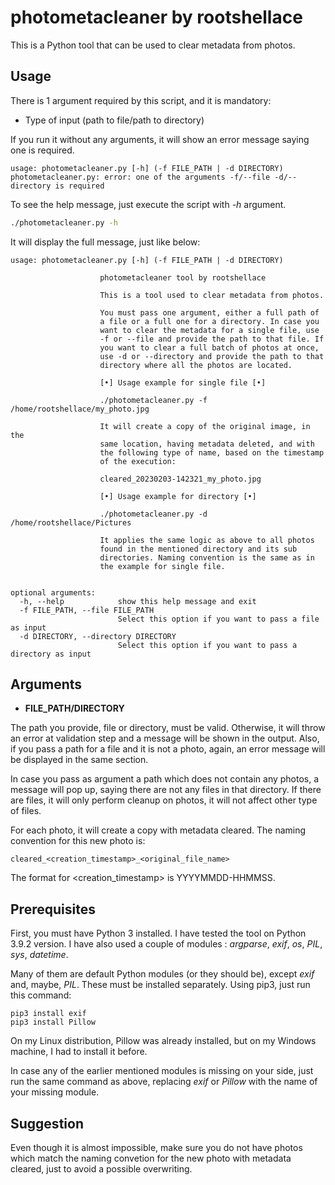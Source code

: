 # photometacleaner by rootshellace

This is a Python tool that can be used to clear metadata from photos.

## Usage

There is 1 argument required by this script, and it is mandatory:

- Type of input (path to file/path to directory)

If you run it without any arguments, it will show an error message saying one is required.

```
usage: photometacleaner.py [-h] (-f FILE_PATH | -d DIRECTORY)
photometacleaner.py: error: one of the arguments -f/--file -d/--directory is required
```

To see the help message, just execute the script with *-h* argument.
```bash
./photometacleaner.py -h
```
It will display the full message, just like below:
```
usage: photometacleaner.py [-h] (-f FILE_PATH | -d DIRECTORY)

                    photometacleaner tool by rootshellace

                    This is a tool used to clear metadata from photos.

                    You must pass one argument, either a full path of 
                    a file or a full one for a directory. In case you 
                    want to clear the metadata for a single file, use
                    -f or --file and provide the path to that file. If
                    you want to clear a full batch of photos at once,
                    use -d or --directory and provide the path to that
                    directory where all the photos are located.

                    [•] Usage example for single file [•]

                    ./photometacleaner.py -f /home/rootshellace/my_photo.jpg

                    It will create a copy of the original image, in the
                    same location, having metadata deleted, and with 
                    the following type of name, based on the timestamp
                    of the execution:

                    cleared_20230203-142321_my_photo.jpg

                    [•] Usage example for directory [•]

                    ./photometacleaner.py -d /home/rootshellace/Pictures

                    It applies the same logic as above to all photos 
                    found in the mentioned directory and its sub
                    directories. Naming convention is the same as in 
                    the example for single file.
                    

optional arguments:
  -h, --help            show this help message and exit
  -f FILE_PATH, --file FILE_PATH
                        Select this option if you want to pass a file as input
  -d DIRECTORY, --directory DIRECTORY
                        Select this option if you want to pass a directory as input
```
## Arguments

* **FILE_PATH/DIRECTORY**

The path you provide, file or directory, must be valid. Otherwise, it will throw an error at validation step and a message will be shown in the output. Also, if you pass a path for a file and it is not a photo, again, an error message will be displayed in the same section.

In case you pass as argument a path which does not contain any photos, a message will pop up, saying there are not any files in that directory. If there are files, it will only perform cleanup on photos, it will not affect other type of files.

For each photo, it will create a copy with metadata cleared. The naming convention for this new photo is:

```
cleared_<creation_timestamp>_<original_file_name>
```

The format for <creation_timestamp> is YYYYMMDD-HHMMSS.

## Prerequisites

First, you must have Python 3 installed. I have tested the tool on Python 3.9.2 version. 
I have also used a couple of modules : *argparse*, *exif*, *os*, *PIL*, *sys*, *datetime*. 


Many of them are default Python modules (or they should be), except *exif* and, maybe, *PIL*. These must be installed separately. 
Using pip3, just run this command:

```
pip3 install exif
pip3 install Pillow
```

On my Linux distribution, Pillow was already installed, but on my Windows machine, I had to install it before.

In case any of the earlier mentioned modules is missing on your side, just run the same command as above, replacing *exif* or *Pillow* with the name of your missing module.

## Suggestion

Even though it is almost impossible, make sure you do not have photos which match the naming convetion for the new photo with metadata cleared, just to avoid a possible overwriting.
